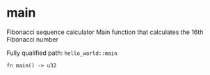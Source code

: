 # main

Fibonacci sequence calculator
Main function that calculates the 16th Fibonacci number

Fully qualified path: `hello_world::main`

```cairo
fn main() -> u32
```
